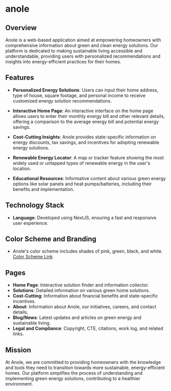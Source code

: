 # anole

## Overview

Anole is a web-based application aimed at empowering homeowners with comprehensive information about green and clean energy solutions. Our platform is dedicated to making sustainable living accessible and understandable, providing users with personalized recommendations and insights into energy-efficient practices for their homes.

## Features

- **Personalized Energy Solutions**: Users can input their home address, type of house, square footage, and personal income to receive customized energy solution recommendations.

- **Interactive Home Page**: An interactive interface on the home page allows users to enter their monthly energy bill and other relevant details, offering a comparison to the average energy bill and potential energy savings.

- **Cost-Cutting Insights**: Anole provides state-specific information on energy discounts, tax savings, and incentives for adopting renewable energy solutions.

- **Renewable Energy Locator**: A map or tracker feature showing the most widely used or untapped types of renewable energy in the user's location.

- **Educational Resources**: Informative content about various green energy options like solar panels and heat pumps/batteries, including their benefits and implementation.

## Technology Stack

- **Language**: Developed using NextJS, ensuring a fast and responsive user experience.

## Color Scheme and Branding

- Anole's color scheme includes shades of pink, green, black, and white. [Color Scheme Link](https://coolors.co/393d3f-ffffff-d0629b-5fad56)

## Pages

- **Home Page**: Interactive solution finder and information collector.
- **Solutions**: Detailed information on various green home solutions.
- **Cost-Cutting**: Information about financial benefits and state-specific incentives.
- **About**: Information about Anole, our initiatives, careers, and contact details.
- **Blog/News**: Latest updates and articles on green energy and sustainable living.
- **Legal and Compliance**: Copyright, CTE, citations, work log, and related links.

## Mission

At Anole, we are committed to providing homeowners with the knowledge and tools they need to transition towards more sustainable, energy-efficient homes. Our platform simplifies the process of understanding and implementing green energy solutions, contributing to a healthier environment.
